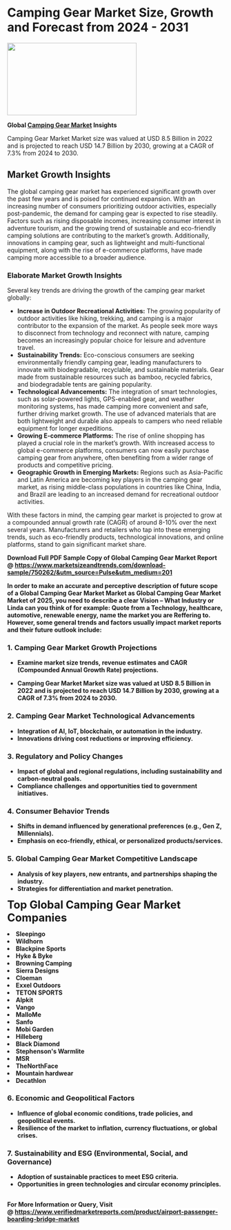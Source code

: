 <H1>Camping Gear Market Size, Growth and Forecast from 2024 - 2031</H1><img class="aligncenter size-medium wp-image-584254" src="https://thirdeyenews.in/wp-content/uploads/2024/09/Global-Market-Research-300x168.jpeg" alt="" width="300" height="168" /><p><strong>Global&nbsp;<a href="https://www.marketsizeandtrends.com/download-sample/750262/&amp;utm_source=Pulse&amp;utm_medium=201">Camping Gear Market</a> Insights</strong></p><p>Camping Gear Market Market size was valued at USD 8.5 Billion in 2022 and is projected to reach USD 14.7 Billion by 2030, growing at a CAGR of 7.3% from 2024 to 2030.</p><p><h2>Market Growth Insights</h2> <p>The global camping gear market has experienced significant growth over the past few years and is poised for continued expansion. With an increasing number of consumers prioritizing outdoor activities, especially post-pandemic, the demand for camping gear is expected to rise steadily. Factors such as rising disposable incomes, increasing consumer interest in adventure tourism, and the growing trend of sustainable and eco-friendly camping solutions are contributing to the market’s growth. Additionally, innovations in camping gear, such as lightweight and multi-functional equipment, along with the rise of e-commerce platforms, have made camping more accessible to a broader audience.</p> <p><strong></strong></p> <h3>Elaborate Market Growth Insights</h3> <p>Several key trends are driving the growth of the camping gear market globally:</p> <ul> <li><strong>Increase in Outdoor Recreational Activities:</strong> The growing popularity of outdoor activities like hiking, trekking, and camping is a major contributor to the expansion of the market. As people seek more ways to disconnect from technology and reconnect with nature, camping becomes an increasingly popular choice for leisure and adventure travel.</li> <li><strong>Sustainability Trends:</strong> Eco-conscious consumers are seeking environmentally friendly camping gear, leading manufacturers to innovate with biodegradable, recyclable, and sustainable materials. Gear made from sustainable resources such as bamboo, recycled fabrics, and biodegradable tents are gaining popularity.</li> <li><strong>Technological Advancements:</strong> The integration of smart technologies, such as solar-powered lights, GPS-enabled gear, and weather monitoring systems, has made camping more convenient and safe, further driving market growth. The use of advanced materials that are both lightweight and durable also appeals to campers who need reliable equipment for longer expeditions.</li> <li><strong>Growing E-commerce Platforms:</strong> The rise of online shopping has played a crucial role in the market’s growth. With increased access to global e-commerce platforms, consumers can now easily purchase camping gear from anywhere, often benefiting from a wider range of products and competitive pricing.</li> <li><strong>Geographic Growth in Emerging Markets:</strong> Regions such as Asia-Pacific and Latin America are becoming key players in the camping gear market, as rising middle-class populations in countries like China, India, and Brazil are leading to an increased demand for recreational outdoor activities.</li> </ul> <p>With these factors in mind, the camping gear market is projected to grow at a compounded annual growth rate (CAGR) of around 8-10% over the next several years. Manufacturers and retailers who tap into these emerging trends, such as eco-friendly products, technological innovations, and online platforms, stand to gain significant market share.</p> <p><strong></p><p><span class=""><strong>Download Full PDF Sample Copy of Global Camping Gear Market Report</strong> @ <a href="https://www.marketsizeandtrends.com/download-sample/750262/&amp;utm_source=Pulse&amp;utm_medium=201" target="_blank">https://www.marketsizeandtrends.com/download-sample/750262/&amp;utm_source=Pulse&amp;utm_medium=201</a></span></p><p>In order to make an accurate and perceptive description of future scope of a Global&nbsp;Camping Gear Market Market as Global&nbsp;Camping Gear Market Market of 2025, you need to describe a clear Vision &ndash; What Industry or Linda can you think of for example: Quote from a Technology, healthcare, automotive, renewable energy, name the market you are Reffering to. However, some general trends and factors usually impact market reports and their future outlook include:</p><h3>1.&nbsp;<strong>Camping Gear Market Growth Projections</strong></h3><ul><li>Examine market size trends, revenue estimates and CAGR (Compounded Annual Growth Rate) projections.</li><li><p>Camping Gear Market Market size was valued at USD 8.5 Billion in 2022 and is projected to reach USD 14.7 Billion by 2030, growing at a CAGR of 7.3% from 2024 to 2030.</p></li></ul><h3>2.&nbsp;<strong>Camping Gear Market Technological Advancements</strong></h3><ul><li>Integration of AI, IoT, blockchain, or automation in the industry.</li><li>Innovations driving cost reductions or improving efficiency.</li></ul><h3>3.&nbsp;<strong>Regulatory and Policy Changes</strong></h3><ul><li>Impact of global and regional regulations, including sustainability and carbon-neutral goals.</li><li>Compliance challenges and opportunities tied to government initiatives.</li></ul><h3>4.&nbsp;<strong>Consumer Behavior Trends</strong></h3><ul><li>Shifts in demand influenced by generational preferences (e.g., Gen Z, Millennials).</li><li>Emphasis on eco-friendly, ethical, or personalized products/services.</li></ul><h3>5.&nbsp;<strong>Global Camping Gear Market Competitive Landscape</strong></h3><ul><li>Analysis of key players, new entrants, and partnerships shaping the industry.</li><li>Strategies for differentiation and market penetration.</li></ul><p data-pm-slice="1 1 []"><span style="color: inherit; font-family: inherit; font-size: 25px;">Top Global Camping Gear Market Companies</span></p><div class="" data-test-id=""><p><li>Sleepingo</li><li> Wildhorn</li><li> Blackpine Sports</li><li> Hyke & Byke</li><li> Browning Camping</li><li> Sierra Designs</li><li> Cloeman</li><li> Exxel Outdoors</li><li> TETON SPORTS</li><li> Alpkit</li><li> Vango</li><li> MalloMe</li><li> Sanfo</li><li> Mobi Garden</li><li> Hilleberg</li><li> Black Diamond</li><li> Stephenson's Warmlite</li><li> MSR</li><li> TheNorthFace</li><li> Mountain hardwear</li><li> Decathlon</li></p></div><h3>6.&nbsp;<strong>Economic and Geopolitical Factors</strong></h3><ul><li>Influence of global economic conditions, trade policies, and geopolitical events.</li><li>Resilience of the market to inflation, currency fluctuations, or global crises.</li></ul><h3>7.&nbsp;<strong>Sustainability and ESG (Environmental, Social, and Governance)</strong></h3><ul><li>Adoption of sustainable practices to meet ESG criteria.</li><li>Opportunities in green technologies and circular economy principles.</li></ul><h2><strong style="font-size: 14px;">For More Information or Query, Visit @&nbsp;</strong><a style="background-color: #ffffff; font-size: 14px;" href="https://www.marketsizeandtrends.com/report/camping-gear-market/" target="_blank">https://www.verifiedmarketreports.com/product/airport-passenger-boarding-bridge-market</a></h2>
